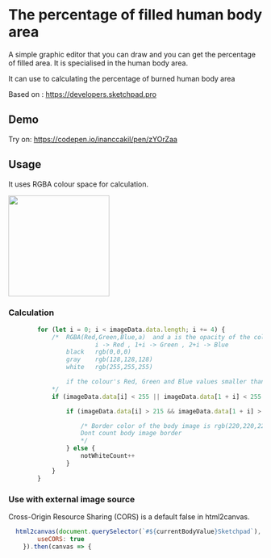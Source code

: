 # The percentage of filled human body area
A simple graphic editor that you can draw and you can get the percentage of filled area. It is specialised in the human body area.

It can use to calculating the percentage of burned human body area

Based on : https://developers.sketchpad.pro
## Demo
Try on:  https://codepen.io/inanccakil/pen/zYOrZaa

## Usage
It uses RGBA colour space for calculation.

<img src="https://assets-global.website-files.com/55e67eeba2e73cb76514f165/59394737acbaea4fd061f9b3_07%20-%20RGBA.png" height="200"  />

### Calculation

```javascript
        for (let i = 0; i < imageData.data.length; i += 4) {
            /*  RGBA(Red,Green,Blue,a)  and a is the opacity of the color
                        i -> Red , 1+i -> Green , 2+i -> Blue
                black	rgb(0,0,0)
                gray	rgb(128,128,128)
                white	rgb(255,255,255)

                if the colour's Red, Green and Blue values smaller than 255 that means it's not white
            */
            if (imageData.data[i] < 255 || imageData.data[1 + i] < 255 || imageData.data[2 + i] < 255) {

                if (imageData.data[i] > 215 && imageData.data[1 + i] > 215 && imageData.data[2 + i] > 215) {

                    /* Border color of the body image is rgb(220,220,220) (white-gray)
                    Dont count body image border
                    */
                } else {
                    notWhiteCount++
                }
            }
        }
```
### Use with external image source
Cross-Origin Resource Sharing (CORS) is a default false in html2canvas.

```javascript
  html2canvas(document.querySelector(`#${currentBodyValue}Sketchpad`), {
        useCORS: true
    }).then(canvas => {
```

